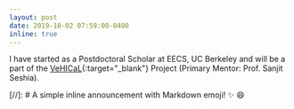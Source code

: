 ```yaml
---
layout: post
date: 2019-10-02 07:59:00-0400
inline: true
---
```


I have started as a Postdoctoral Scholar at EECS, UC Berkeley and will be a part of the [VeHICaL](http://vehical.org){:target="_blank"} Project (Primary Mentor: Prof. Sanjit Seshia).

[//]: # A simple inline announcement with Markdown emoji! :sparkles: :smile:
